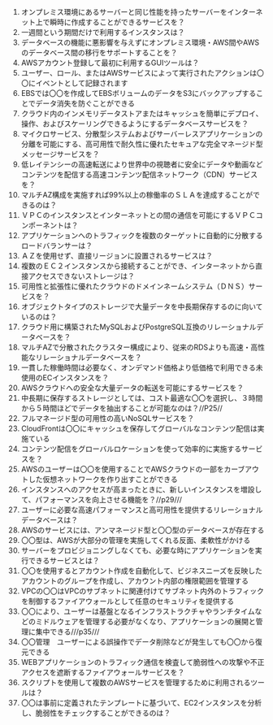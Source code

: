 1. オンプレミス環境にあるサーバーと同じ性能を持ったサーバーをインターネット上で瞬時に作成することができるサービスを？
2. 一週間という期間だけで利用するインスタンスは？
3. データベースの機能に悪影響を与えずにオンプレミス環境・AWS間やAWSのデータベース間の移行をサポートすることを？
4. AWSアカウント登録して最初に利用するGUIツールは？
5. ユーザー、ロール、またはAWSサービスによって実行されたアクションは〇〇にイベントとして記録されます
6. EBSでは〇〇を作成してEBSボリュームのデータをS3にバックアップすることでデータ消失を防ぐことができる
7. クラウド内のインメモリデータストアまたはキャッシュを簡単にデプロイ、操作、およびスケーリングできるようにするデータベースサービスを？
8. マイクロサービス、分散型システムおよびサーバーレスアプリケーションの分離を可能にする、高可用性で耐久性に優れたセキュアな完全マネージド型メッセージサービスを？
9. 低レイテンシーの高速転送により世界中の視聴者に安全にデータや動画などコンテンツを配信する高速コンテンツ配信ネットワーク（CDN）サービスを？
10. マルチAZ構成を実施すれば99%以上の稼働率のＳＬＡを達成することができるのは？
11. ＶＰＣのインスタンスとインターネットとの間の通信を可能にするＶＰＣコンポーネントは？
12. アプリケーションへのトラフィックを複数のターゲットに自動的に分散するロードバランサーは？
13. ＡＺを使用せず、直接リージョンに設置されるサービスは？
14. 複数のＥＣ２インスタンスから接続することができ、インターネットから直接アクセスできないストレージは？
15. 可用性と拡張性に優れたクラウドのドメインネームシステム（ＤＮＳ）サービスを？
16. オブジェクトタイプのストレージで大量データを中長期保存するのに向いているのは？
17. クラウド用に構築されたMySQLおよびPostgreSQL互換のリレーショナルデータベースを？
18. マルチAZで分散されたクラスター構成により、従来のRDSよりも高速・高性能なリレーショナルデータベースを？
19. 一貫した稼働時間は必要なく、オンデマンド価格より低価格で利用できる未使用のECインスタンスを？
20. AWSクラウドへの安全な大量データの転送を可能にするサービスを？
21. 中長期に保存するストレージとしては、コスト最適な〇〇を選択し、３時間から５時間ほどでデータを抽出することが可能なのは？//P25//
22. フルマネージド型の可用性の高いNoSQLサービスを？
23. CloudFrontは〇〇にキャッシュを保存してグローバルなコンテンツ配信は実施ている
24. コンテンツ配信をグローバルロケーションを使って効率的に実施するサービスを？
25. AWSのユーザーは〇〇を使用することでAWSクラウドの一部をカーブアウトした仮想ネットワークを作り出すことができる
26. インスタンスへのアクセスが高まったときに、新しいインスタンスを増設して、パフォーマンスを向上させる機能を？//p29///
27. ユーザーに必要な高速パフォーマンスと高可用性を提供するリレーショナルデータベースは？
28. AWSのサービスには、アンマネージド型と〇〇型のデータベースが存在する
29. 〇〇型は、AWSが大部分の管理を実施してくれる反面、柔軟性がかける
30. サーバーをプロビジョニングしなくても、必要な時にアプリケーションを実行できるサービスとは？
31. 〇〇を使用するとアカウント作成を自動化して、ビジネスニーズを反映したアカウントのグループを作成し、アカウント内部の権限範囲を管理する
32. VPCの〇〇はVPCのサブネットに関連付けてサブネット内外のトラフィックを制御するファイアウォールとして任意のセキュリティを提供する
33. 〇〇により、ユーザーは基盤となるインフラストラクチャやランチタイムなどのミドルウェアを管理する必要がなくなり、アプリケーションの展開と管理に集中できる///p35///
34. 〇〇管理　ユーザーによる誤操作でデータ削除などが発生しても〇〇から復元できる
35. WEBアプリケーションのトラフィック通信を検査して脆弱性への攻撃や不正アクセスを遮断するファイアウォールサービスを？
36. スクリプトを使用して複数のAWSサービスを管理するために利用されるツールは？
37. 〇〇は事前に定義されたテンプレートに基づいて、EC2インスタンスを分析し、脆弱性をチェックすることができるのは？
